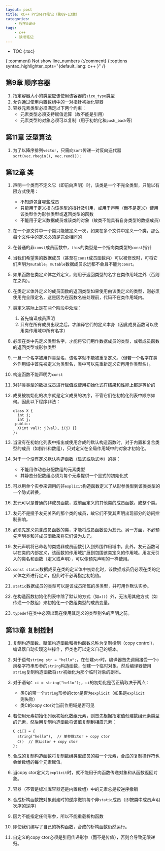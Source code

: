 ```yaml
---
layout: post
title: 《C++ Primer》笔记（第09-13章）
categories:
    - 程序&设计
tags:
    - c++
    - 读书笔记
---
```


* TOC
{:toc}

{::comment} Not show line_numbers {:/comment}
{::options syntax_highlighter_opts="{default_lang: c++ \}" /}

## 第9章 顺序容器

1. 指定容器大小的类型应该使用该容器的`size_type`类型
2. 允许通过使用内置数组中的一对指针初始化容器
3. 容器元素类型必须满足以下两个约束：
   - 元素类型必须支持赋值运算（故不能是引用）
   - 元素类型的对象必须可以复制（用于初始化和`push_back`等）

## 第11章 泛型算法

1. 为了以降序排列`vector`，只需向`sort`传递一对反向迭代器`sort(vec.rbegin(), vec.rend());`

## 第12章 类

1. 声明一个类而不定义它（即前向声明）时，该类是一个不完全类型，只能以有限方式使用：
   - 不知道包含哪些成员
   - 只能用于定义指向该类型的指针及引用，或用于声明（而不是定义）使用该类型作为形参类型或返回类型的函数
   - 不能用于定义数据成员或该类的对象（故类不能具有自身类型的数据成员）
1. 在一个源文件中一个类只能被定义一次，如果在多个文件中定义一个类，那么每个文件中的定义必须是完全相同的
1. 在普通的非`const`成员函数中，`this`的类型是一个指向类类型的`const`指针
1. 当我们希望类的数据成员（甚至在`const`成员函数内）可以被修改时，可将它们声明为`mutable`。`mutable`数据成员永远都不会且不能为`const`。
1. 如果函数在类定义体之外定义，则用于返回类型的名字在类作用域之外（否则在之内）。
1. 在类定义体外定义的成员函数的返回类型如果使用由该类定义的类型，则必须使用完全限定名，这是因为在函数名被处理前，代码不在类作用域内。
1. 类定义实际上是在两个阶段中处理：
   1. 首先编译成员声明
   1. 只有在所有成员出现之后，才编译它们的定义本身（因此成员函数可以使用类作用域中所有名字）
1. 必须在类中先定义类型名字，才能将它们用作数据成员的类型，或者成员函数的返回类型或形参类型
1. 一旦一个名字被用作类型名，该名字就不能被重复定义。（但若一个名字在类外作用域中首先被定义为类型名，类中可以先重新定义它再用作类型名）。
1. 构造函数不能声明为`const`
1. 对非类类型的数据成员进行赋值或使用初始化式在结果和性能上都是等价的
1. 成员被初始化的次序就是定义成员的次序，不管它们在初始化列表中顺序如何。因此以下程序非法：

   ```
   class X {
     int i;
     int j;
    public:
     X(int val): j(val), i(j) {}
   };
   ```
1. 当没有在初始化列表中指出或使用合成的默认构造函数时，对于内置和复合类型的成员（如指针和数组），只对定义在全局作用域中的对象才初始化。
1. 对于一个没有定义默认构造函数（显式或隐式地）的类：
   - 不能用作动态分配数组的元素类型
   - 其静态分配数组必须为每个元素提供一个显式的初始化式
1. 可以用单个实参来调用的非`explicit`构造函数定义了从形参类型到该类类型的一个隐式转换。
1. 友元可以是普通的非成员函数，或前面定义的其他类的成员函数，或整个类。
1. 友元不是授予友元关系的那个类的成员，故它们不受其声明出现部分的访问控制影响。
1. 必须先定义包含成员函数的类，才能将成员函数设为友元。另一方面，不必预先声明类和非成员函数来将它们设为友元。
1. 友元声明将已命名的类或非成员函数引入到外围作用域中。此外，友元函数可以在类的内部定义，该函数的作用域扩展到包围该类定义的作用域。用友元引入的类名和函数（定义或声明），可以像预先声明的一样使用。
1. `const static`数据成员在类的定义体中初始化时，该数据成员仍必须在类的定义体之外进行定义，但此时不必再指定初始值。
1. `static`数据成员的类型可以是该成员所属的类类型，并可用作默认实参。
1. 在构造函数初始化列表中除了默认的方式（如`x()`）外，无法用其他方式（如传递一个数组）来初始化一个数组类型的成员变量。
1. `typedef`在类中必须出现在使用其定义的类型别名的声明之前。

## 第13章 复制控制

1. 复制构造函数、赋值构造函数和析构函数总称为复制控制（copy control），编译器自动实现这些操作，但类也可以定义自己的版本。
2. 对于语句`string str = "hello";`，在创建`str`时，编译器首先调用接受一个c风格字符串形参的`string`构造函数，创建一个临时对象，然后编译器使用`string`复制构造函数将`str`初始化为那个临时对象的副本。
3. 对于语句`C ci = string("hello");`，`ci`的初始化是否正确取决于两点：
   - 类C的带一个`string`形参的ctor是否为`explicit`（如果是`explicit`则失败）
   - 类C的copy ctor对当前作用域是否可见
4. 若使用元素初始化列表初始化数组元素，则首先根据指定值创建数组元素类型的元素，然后用复制构造函数将该值复制到相应元素：

   ```
   C ci[] = {
     string("hello"),  // 单参数ctor + copy ctor
     C()  // 默认ctor + copy ctor
   };
   ```
5. 合成的复制构造函数将复制数组类型成员的每一个元素，合成的复制操作符也会给数组的每个元素赋值。
6. 当copy ctor定义为`explicit`时，就不能用于向函数传递对象和从函数返回对象。
7. 容器（不管是标准库容器还是内置数组）中的元素总是按逆序撤销
8. 合成析构函数按对象创建时的逆序撤销每个非`static`成员（即按类中成员声明次序的逆序）
9. 因为不能指定任何形参，所以不能重载析构函数
10. 即使我们编写了自己的析构函数，合成的析构函数仍然运行。
11. 自定义的copy ctor必须是引用传递形参（而不是传值），否则会导致无限递归。
